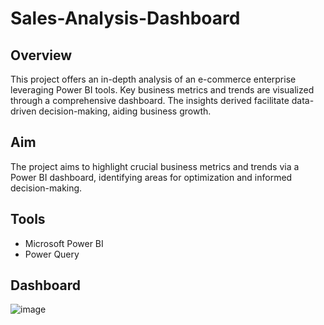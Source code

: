 # Sales-Analysis-Dashboard
## Overview
This project offers an in-depth analysis of an e-commerce enterprise leveraging Power BI tools. Key business metrics and trends are visualized through a comprehensive dashboard. The insights derived facilitate data-driven decision-making, aiding business growth.
## Aim
The project aims to highlight crucial business metrics and trends via a Power BI dashboard, identifying areas for optimization and informed decision-making.
## Tools
- Microsoft Power BI
- Power Query
## Dashboard
![image](https://github.com/user-attachments/assets/293a079f-0aac-4787-ad50-1682912805ea)
